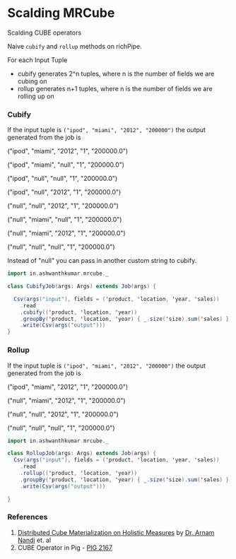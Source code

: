 Scalding MRCube
======

Scalding CUBE operators

Naive ``cubify`` and ``rollup`` methods on richPipe. 

For each Input Tuple

- cubify generates 2^n tuples, where n is the number of fields we are cubing on
- rollup generates n+1 tuples, where n is the number of fields we are rolling up on

### Cubify

If the input tuple is  ``("ipod", "miami", "2012", "200000")`` the output generated from the job is

("ipod", "miami", "2012", "1", "200000.0")

("ipod", "miami", "null", "1", "200000.0")

("ipod", "null", "null", "1", "200000.0")

("ipod", "null", "2012", "1", "200000.0")

("null", "null", "2012", "1", "200000.0")

("null", "miami", "null", "1", "200000.0")

("null", "miami", "2012", "1", "200000.0")

("null", "null", "null", "1", "200000.0")

Instead of "null" you can pass in another custom string to cubify.

```scala
import in.ashwanthkumar.mrcube._

class CubifyJob(args: Args) extends Job(args) {

  Csv(args("input"), fields = ('product, 'location, 'year, 'sales))
    .read
    .cubify(('product, 'location, 'year))
    .groupBy('product, 'location, 'year) { _.size('size).sum('sales) }
    .write(Csv(args("output")))
}
```


### Rollup

If the input tuple is  ``("ipod", "miami", "2012", "200000")`` the output generated from the job is

("ipod", "miami", "2012", "1", "200000.0")

("null", "miami", "2012", "1", "200000.0")

("null", "null", "2012", "1", "200000.0")

("null", "null", "null", "1", "200000.0")

```scala
import in.ashwanthkumar.mrcube._

class RollupJob(args: Args) extends Job(args) {
  Csv(args("input"), fields = ('product, 'location, 'year, 'sales))
    .read
    .rollup(('product, 'location, 'year))
    .groupBy('product, 'location, 'year) { _.size('size).sum('sales) }
    .write(Csv(args("output")))

}
```

### References

1. [Distributed Cube Materialization on Holistic Measures](http://arnab.org/files/mrcube.pdf) by [Dr. Arnam Nandi](http://arnab.org/) et. al
2. CUBE Operator in Pig - [PIG 2167](https://issues.apache.org/jira/browse/PIG-2167)
